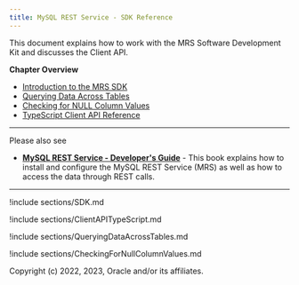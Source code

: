 ```yaml
---
title: MySQL REST Service - SDK Reference
---
```


This document explains how to work with the MRS Software Development Kit and discusses the Client API.

__Chapter Overview__

- [Introduction to the MRS SDK](#introduction-to-the-mrs-sdk)
- [Querying Data Across Tables](#querying-data-across-tables)
- [Checking for NULL Column Values](#checking-for-null-column-values)
- [TypeScript Client API Reference](#typescript-client-api-reference)

---

Please also see

- __[MySQL REST Service - Developer's Guide](index.html)__ - This book explains how to install and configure the MySQL REST Service (MRS) as well as how to access the data through REST calls.

---

!include sections/SDK.md

!include sections/ClientAPITypeScript.md

!include sections/QueryingDataAcrossTables.md

!include sections/CheckingForNullColumnValues.md

Copyright (c) 2022, 2023, Oracle and/or its affiliates.
